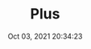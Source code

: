 ---
id: 91
title: Plus 
file-slug: plus
date: Oct 03, 2021 20:34:23
feature: false
category: icons
angle: dynamic
clay: https://3dicons.sgp1.cdn.digitaloceanspaces.com/v1/dynamic/clay/plus-dynamic-clay.png
gradient: https://3dicons.sgp1.cdn.digitaloceanspaces.com/v1/dynamic/gradient/plus-dynamic-gradient.png
color: https://3dicons.sgp1.cdn.digitaloceanspaces.com/v1/dynamic/color/plus-dynamic-color.png
premium: https://3dicons.sgp1.cdn.digitaloceanspaces.com/v1/dynamic/premium/plus-dynamic-premium.png
---